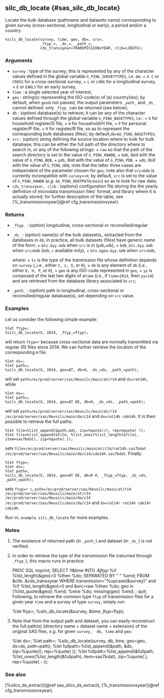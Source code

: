 ## silc_db_locate {#sas_silc_db_locate}
Locate the bulk database (pathname and datasets name) corresponding to given survey (cross-sectional, 
longitudinal or early), a period and/or a country.

	%silc_db_locate(survey, time, geo, db=, src=, 
					_ftyp_=, _ds_=, _path_=, 
					cds_transxyear=TRANSMISSIONxYEAR, clib=LIBCFG);

### Arguments
* `survey` : type of the survey; this is represented by any of the character values defined in the 
	global variable `G_PING_SURVEYTYPES`, _i.e._ as:
		+ `X`. `C` or `CROSS` for a cross-sectional survey,
		+ `L` or `LONG` for a longitudinal survey,
		+ `E` or `EARLY` for an early survey,
* `time` : a single selected year of interest; 
* `geo` : string(s) representing the ISO-code(s) of (a) country(ies); by default, when `geo`is not 
	passed, the output parameters `_path_` and `_ds_` cannot defined: only `_ftyp_` can be returned
	(see below);
* `db` : (_option_) database(s) to retrieve; it can be any of the character values defined through 
	the global variable `G_PING_BASETYPES`, _i.e._:
		+ `D` for household register/D file,
		+ `H` for household/H file,
		+ `P` for personal register/P file,
		+ `R` for register/R file,
	so as to represent the corresponding bulk databases (files); by default,`db=&G_PING_BASETYPES`; 
* `src` : (_option_) string defining the source location where to look for bulk database; this can 
	be either the full path of the directory where to search in, or any of the following strings:
		+ `raw` so that the path of the search directory is set to the value of `G_PING_RAWDB`,
		+ `bdb`, ibid with the value of `G_PING_BDB`,
		+ `pdb`, ibid with the value of `G_PING_PDB`,
		+ `udb`, ibid with the value of `G_PING_UDB`;
	note that the latter three cases are independent of the parameter chosen for `geo`;	note also
	that `src=bdb` is currently incompatible with `survey<>X`; by default, `src` is set to the value 
	of `G_PING_RAWDB` (_e.g._ `&G_PING_ROOTPATH/main`) so as to look for raw data;
* `cds_transxyear, clib` : (_options_) configuration file storing the the yearly definition of
	microdata transmission files' format, and library where it is actually stored; for further 
	description of the table, see [%_transmissionxyear](@ref cfg_transmissionxyear).
 
### Returns
* `_ftyp_` : (_option_) longitudinal, cross-sectional or reconsilied/regular
* `_ds_` : (_option_) name(s) of the bulk dataset(s_ extracted from the databases in `db`; in 
	practice, all bulk datasets (files) have generic name of the form:
		+ `&ts.&yy.&db` when `src` is in (`pdb`,`udb`),
		+ `bdb_&ts.&yy.&db` when `src=bdb` (`bdb_c` available only),
		+ `&ts.&geo.&yy.&db` when `src=bdb`,

	where:
		+ `ts` is the type of the tranmission file whose definition depends on `survey` (_i.e., 
		either `C, L, E`, or `R`),
		+ `db` is any element of `db` (_i.e._, either `D, H, P`, or `R`),
		+ `geo` is any ISO-code represented in `geo`,
		+ `yy` is composed of the last two digits of a`time` (_i.e._, if `time=2014`, then `yy=14`)
	and are retrieved from the database library associated to `src`;
* `_path_` : (_option_) path to longitudinal, cross-sectional or reconsilied/regular database(s), 
	set depending on `src` value.

### Examples
Let us consider the following simple example:
	
	%let ftyp=;
	%silc_db_locate(X, 2014, _ftyp_=ftyp);

will return `ftyp=r` because cross-sectional data are normally transmitted via regular (R) files 
since 2014. We can further retrieve the location of the corresponding `H` file:

	%let ds=;
	%let path=;
	%silc_db_locate(X, 2014, geo=AT, db=H, _ds_=ds, _path_=path);

will set `path=/ec/prod/server/sas/0eusilc/main/at/r14` and `ds=rat14h`, while

	%let ds=;
	%let path=;
	%silc_db_locate(X, 2014, geo=AT DE, db=H, _ds_=ds, _path_=path);
	
will set `path=/ec/prod/server/sas/0eusilc/main/at/r14 /ec/prod/server/sas/0eusilc/main/de/c14` and 
`ds=rat14h cde14h`. It is then possible to retrieve the full paths:

	%let file=%list_append(&path,&ds, zip=%quote(/), rep=%quote( ));
	%let file=%list_append(&file, %list_ones(%list_length(&file), item=sas7bdat), zip=%quote(.));

sets `file=/ec/prod/server/sas/0eusilc/main/at/r14/rat14h.sas7bdat /ec/prod/server/sas/0eusilc/main/de/c14/cde14h.sas7bdat`.
Finally:

	%let ftyp=;
	%let ds=;
	%let path=;
	%silc_db_locate(X, 2014, geo=AT DE, db=R H, _ftyp_=ftyp, _ds_=ds, _path_=path);
sets `ftyp=r c`, `path=/ec/prod/server/sas/0eusilc/main/at/r14 /ec/prod/server/sas/0eusilc/main/at/r14
/ec/prod/server/sas/0eusilc/main/de/c14 /ec/prod/server/sas/0eusilc/main/de/c14` and 
`ds=rat14r rat14h cde14r cde14h`.

Run `%%_example_silc_db_locate` for more examples.

### Notes
1. The existence of returned path (in `_path_`) and dataset (in `_ds_`) is not verified.
2. In order to retrieve the type of the transmission file (returned through `_ftyp_`), this 
macro runs in practice:

	PROC SQL noprint;
		SELECT Y&time
		INTO :&_ftyp_
		%if %list_length(&geo)>0 %then %do;
			SEPARATED BY " "
		%end;
		FROM &clib..&cds_transxyear
		WHERE transmission="%upcase(&survey)" and
		%if %list_length(&geo)>0 and &src=raw %then %do;
			geo in (%list_quote(&geo))
		%end;
		%else %do;
			missing(geo)
		%end;
		;
	quit;
Following, to retrieve the common type `ftyp` of transmission files for a given year `time` 
and a survey of type `survey`, simply run:
	
	%let ftyp=;
	%silc_db_locate(&survey, &time, _ftyp_=ftyp);
3. Note that from the output path and dataset, you can easily reconstruct the full path(s) 
(directory name + dataset name + extension) of the original SAS files, _e.g._ for given `survey, 
db, time` and `geo`: 

	%let ds=;
	%let path=;
	%silc_db_locate(survey, db, time, geo=geo, _ds_=ds, _path_=path);
	%let fullpath=%list_append(&path, &ds, zip=%quote(/), rep=%quote( ));
	%let fullpath=%list_append(&fullpath, %list_ones(%list_length(&fullpath), item=sas7bdat), 
	                              zip=%quote(.), rep=%quote( - ));
	
### See also
[%silcx_ds_extract](@ref sas_silcx_ds_extract),
[%_transmissionxyear](@ref cfg_transmissionxyear).
